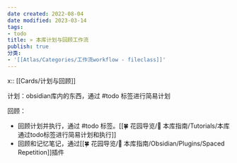 ```yaml
---
date created: 2022-08-04
date modified: 2023-03-14
tags:
- todo
title: » 本库计划与回顾工作流
publish: true
分类:
- '[[Atlas/Categories/工作流workflow - fileclass]]'
---
```

x:: [[Cards/计划与回顾]]

计划：obsidian库内的东西，通过 #todo 标签进行简易计划

回顾：

- 回顾计划并执行，通过 #todo 标签。[[🍀 花园导览/🧰 本库指南/Tutorials/本库通过todo标签进行简易计划和执行]]
- 回顾和记忆笔记，通过[[🍀 花园导览/🧰 本库指南/Obsidian/Plugins/Spaced Repetition]]插件